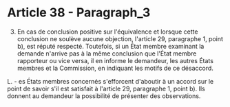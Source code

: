 # Article 38 - Paragraph_3

3. En cas de conclusion positive sur l'équivalence et lorsque cette conclusion ne soulève aucune objection, l'article 29, paragraphe 1, point b), est réputé respecté. Toutefois, si un État membre examinant la demande n'arrive pas à la même conclusion que l'État membre rapporteur ou vice versa, il en informe le demandeur, les autres États membres et la Commission, en indiquant les motifs de ce désaccord.

L. - es États membres concernés s'efforcent d'aboutir à un accord sur le point de savoir s'il est satisfait à l'article 29, paragraphe 1, point b). Ils donnent au demandeur la possibilité de présenter des observations.
